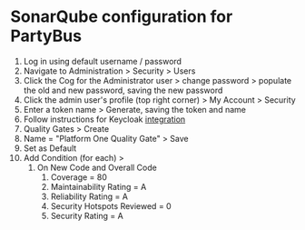 # SonarQube configuration for PartyBus

1. Log in using default username / password
2. Navigate to Administration > Security > Users
3. Click the Cog for the Administrator user > change password > populate the old and new password, saving the new password
4. Click the admin user's profile (top right corner) > My Account > Security
5. Enter a token name > Generate, saving the token and name
6. Follow instructions for Keycloak [integration](Keycloak.md)
7. Quality Gates > Create
8. Name = "Platform One Quality Gate" > Save
9. Set as Default
10. Add Condition (for each) >  
    1.  On New Code and Overall Code
        1.  Coverage = 80
        2.  Maintainability Rating = A
        3.  Reliability Rating = A
        4.  Security Hotspots Reviewed = 0
        5.  Security Rating = A